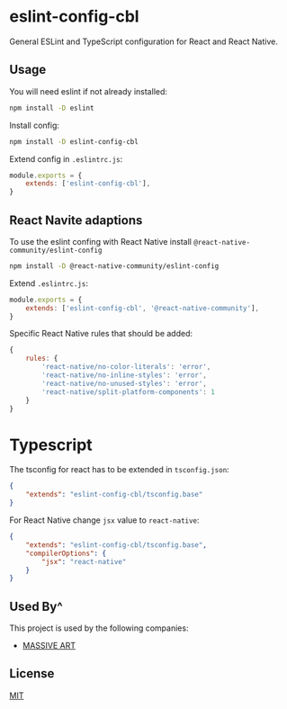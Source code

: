 # eslint-config-cbl

General ESLint and TypeScript configuration for React and React Native.

## Usage

You will need eslint if not already installed: 

```sh
npm install -D eslint
```

Install config:

```sh
npm install -D eslint-config-cbl
```

Extend config in `.eslintrc.js`:

```js
module.exports = { 
    extends: ['eslint-config-cbl'], 
} 
```


## React Navite adaptions

To use the eslint confing with React Native install `@react-native-community/eslint-config`

```sh
npm install -D @react-native-community/eslint-config
```

Extend `.eslintrc.js`:

```js
module.exports = {
    extends: ['eslint-config-cbl', '@react-native-community'], 
}
```

Specific React Native rules that should be added:

```js
{
    rules: {
        'react-native/no-color-literals': 'error',
        'react-native/no-inline-styles': 'error',
        'react-native/no-unused-styles': 'error',
        'react-native/split-platform-components': 1
    }
}
```

# Typescript

The tsconfig for react has to be extended in `tsconfig.json`:
```json
{
    "extends": "eslint-config-cbl/tsconfig.base"
}
```

For React Native change `jsx` value to `react-native`:

```json
{
    "extends": "eslint-config-cbl/tsconfig.base",
    "compilerOptions": {
        "jsx": "react-native"
    }
}
```

## Used By^

This project is used by the following companies:

-   [MASSIVE ART](https://massiveart.com)

## License

[MIT](https://choosealicense.com/licenses/mit/)
